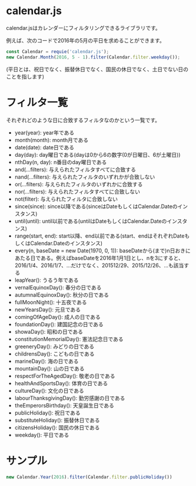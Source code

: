 # calendar.js
calendar.jsはカレンダーにフィルタリングできるライブラリです。

例えば、次のコードで2016年の5月の平日を求めることができます。

```javascript
const Calendar = requie('calendar.js');
new Calendar.Month(2016, 5 - 1).filter(Calendar.filter.weekday());
```

(平日とは、祝日でなく、振替休日でなく、国民の休日でなく、土日でない日のことを指します)

# フィルタ一覧
それぞれどのような日に合致するフィルタなのかという一覧です。

* year(year): year年である
* month(month): month月である
* date(date): date日である
* day(day): day曜日である(dayは0から6の数字(0が日曜日、6が土曜日))
* nthDay(n, day): n番目のday曜日である
* and(...filters): 与えられたフィルタすべてに合致する
* nand(...filters): 与えられたフィルタのいずれかが合致しない
* or(...filters): 与えられたフィルタのいずれかに合致する
* nor(...filters): 与えられたフィルタすべてに合致しない
* not(filter): 与えられたフィルタに合致しない
* since(since): since以降である(sinceはDateもしくはCalendar.Dateのインスタンス)
* until(until): until以前である(untilはDateもしくはCalendar.Dateのインスタンス)
* range(start, end): start以降、end以前である(start、endはそれぞれDateもしくはCalendar.Dateのインスタンス)
* every(n, baseDate = new Date(1970, 0, 1)): baseDateから(まで)n日おきにあたる日である。例えばbaseDateを2016年1月1日とし、nを3にすると、2016/1/4、2016/1/7、…だけでなく、201512/29、2015/12/26、…も該当する
* leapYear(): うるう年である
* vernalEquinoxDay(): 春分の日である
* autumnalEquinoxDay(): 秋分の日である
* fullMoonNight(): 十五夜である
* newYearsDay(): 元旦である
* comingOfAgeDay(): 成人の日である
* foundationDay(): 建国記念の日である
* showaDay(): 昭和の日である
* constitutionMemorialDay(): 憲法記念日である
* greeneryDay(): みどりの日である
* childrensDay(): こどもの日である
* marineDay(): 海の日である
* mountainDay(): 山の日である
* respectForTheAgedDay(): 敬老の日である
* healthAndSportsDay(): 体育の日である
* cultureDay(): 文化の日である
* labourThanksgivingDay(): 勤労感謝の日である
* theEmperorsBirthday(): 天皇誕生日である
* publicHoliday(): 祝日である
* substituteHoliday(): 振替休日である
* citizensHoliday(): 国民の休日である
* weekday(): 平日である

# サンプル

```javascript
new Calendar.Year(2016).filter(Calendar.filter.publicHoliday())
```
